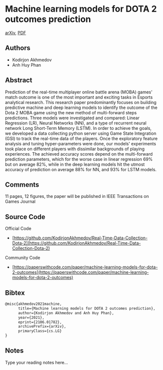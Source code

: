 
# Machine learning models for DOTA 2 outcomes prediction

[arXiv](https://arxiv.org/abs/2106.01782), [PDF](https://arxiv.org/pdf/2106.01782.pdf)

## Authors

- Kodirjon Akhmedov
- Anh Huy Phan

## Abstract

Prediction of the real-time multiplayer online battle arena (MOBA) games' match outcome is one of the most important and exciting tasks in Esports analytical research. This research paper predominantly focuses on building predictive machine and deep learning models to identify the outcome of the Dota 2 MOBA game using the new method of multi-forward steps predictions. Three models were investigated and compared: Linear Regression (LR), Neural Networks (NN), and a type of recurrent neural network Long Short-Term Memory (LSTM). In order to achieve the goals, we developed a data collecting python server using Game State Integration (GSI) to track the real-time data of the players. Once the exploratory feature analysis and tuning hyper-parameters were done, our models' experiments took place on different players with dissimilar backgrounds of playing experiences. The achieved accuracy scores depend on the multi-forward prediction parameters, which for the worse case in linear regression 69\% but on average 82\%, while in the deep learning models hit the utmost accuracy of prediction on average 88\% for NN, and 93\% for LSTM models.

## Comments

11 pages, 12 figures, the paper will be published in IEEE Transactions on Games Journal

## Source Code

Official Code

- [https://github.com/KodirjonAkhmedov/Real-Time-Data-Collection-Dota-2](https://github.com/KodirjonAkhmedov/Real-Time-Data-Collection-Dota-2)

Community Code

- [https://paperswithcode.com/paper/machine-learning-models-for-dota-2-outcomes](https://paperswithcode.com/paper/machine-learning-models-for-dota-2-outcomes)

## Bibtex

```tex
@misc{akhmedov2021machine,
      title={Machine learning models for DOTA 2 outcomes prediction}, 
      author={Kodirjon Akhmedov and Anh Huy Phan},
      year={2021},
      eprint={2106.01782},
      archivePrefix={arXiv},
      primaryClass={cs.LG}
}
```

## Notes

Type your reading notes here...

